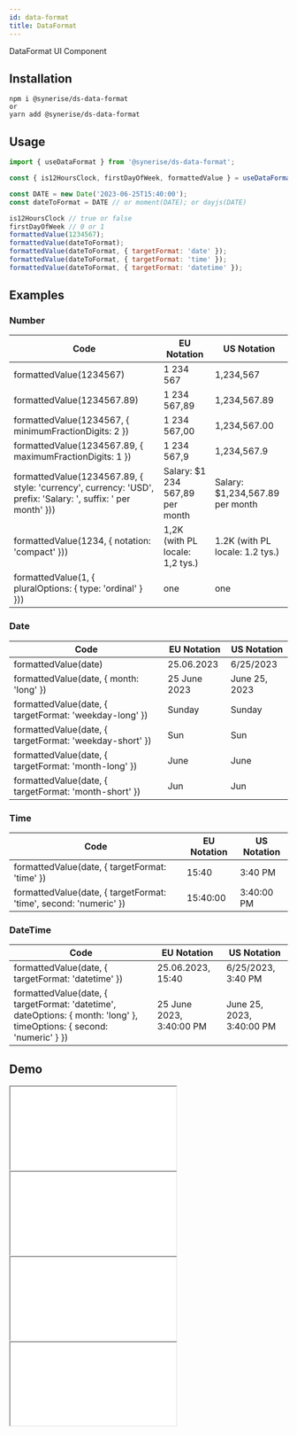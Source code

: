 ```yaml
---
id: data-format
title: DataFormat
---
```


DataFormat UI Component

## Installation
```
npm i @synerise/ds-data-format
or
yarn add @synerise/ds-data-format
```

## Usage

```jsx harmony
import { useDataFormat } from '@synerise/ds-data-format';

const { is12HoursClock, firstDayOfWeek, formattedValue } = useDataFormat();

const DATE = new Date('2023-06-25T15:40:00');
const dateToFormat = DATE // or moment(DATE); or dayjs(DATE)

is12HoursClock // true or false
firstDayOfWeek // 0 or 1
formattedValue(1234567);
formattedValue(dateToFormat);
formattedValue(dateToFormat, { targetFormat: 'date' });
formattedValue(dateToFormat, { targetFormat: 'time' });
formattedValue(dateToFormat, { targetFormat: 'datetime' });

```
## Examples

### Number
| Code                                                                                                          | EU Notation                     | US Notation                     |
|---------------------------------------------------------------------------------------------------------------|---------------------------------|---------------------------------|
| formattedValue(1234567)                                                                                       | 1 234 567                       | 1,234,567                       |
| formattedValue(1234567.89)                                                                                    | 1 234 567,89                    | 1,234,567.89                    |
| formattedValue(1234567, { minimumFractionDigits: 2 })                                                         | 1 234 567,00                    | 1,234,567.00                    |
| formattedValue(1234567.89, { maximumFractionDigits: 1 })                                                      | 1 234 567,9                     | 1,234,567.9                     |
| formattedValue(1234567.89, { style: 'currency', currency: 'USD', prefix: 'Salary: ', suffix: ' per month' })) | Salary: $1 234 567,89 per month | Salary: $1,234,567.89 per month |
| formattedValue(1234, { notation: 'compact' }))                                                                | 1,2K (with PL locale: 1,2 tys.) | 1.2K (with PL locale: 1.2 tys.) |
| formattedValue(1, { pluralOptions: { type: 'ordinal' } }))                                                    | one                             | one                             |

### Date

| Code                                                    | EU Notation   | US Notation   |
|---------------------------------------------------------|---------------|---------------|
| formattedValue(date)                                    | 25.06.2023    | 6/25/2023     |
| formattedValue(date, { month: 'long' })                 | 25 June 2023  | June 25, 2023 |
| formattedValue(date, { targetFormat: 'weekday-long' })  | Sunday        | Sunday        |
| formattedValue(date, { targetFormat: 'weekday-short' }) | Sun           | Sun           |
| formattedValue(date, { targetFormat: 'month-long' })    | June          | June          |
| formattedValue(date, { targetFormat: 'month-short' })   | Jun           | Jun           |

### Time

| Code                                                              | EU Notation | US Notation |
|-------------------------------------------------------------------|-------------|-------------|
| formattedValue(date, { targetFormat: 'time' })                    | 15:40       | 3:40 PM     |
| formattedValue(date, { targetFormat: 'time', second: 'numeric' }) | 15:40:00    | 3:40:00 PM  |

### DateTime

| Code                                                                                                                    | EU Notation               | US Notation               |
|-------------------------------------------------------------------------------------------------------------------------|---------------------------|---------------------------|
| formattedValue(date, { targetFormat: 'datetime' })                                                                      | 25.06.2023, 15:40         | 6/25/2023, 3:40 PM        |
| formattedValue(date, { targetFormat: 'datetime', dateOptions: { month: 'long' }, timeOptions: { second: 'numeric' } })  | 25 June 2023, 3:40:00 PM  | June 25, 2023, 3:40:00 PM |

## Demo

<iframe src="/storybook-static/iframe.html?id=components-data-format--formattednumber"></iframe>
<iframe src="/storybook-static/iframe.html?id=components-data-format--formatteddate"></iframe>
<iframe src="/storybook-static/iframe.html?id=components-data-format--formattedtime"></iframe>
<iframe src="/storybook-static/iframe.html?id=components-data-format--formatteddatetime"></iframe>